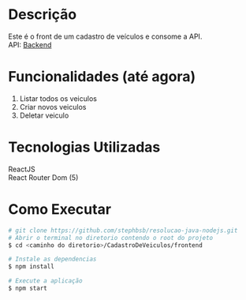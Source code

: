 # Descrição

Este é o front de um cadastro de veículos e consome a API.</br>
API: <a href="https://github.com/stephbsb/resolucao-java-nodejs/tree/master/CadastroDeVeiculos/backend">Backend</a>

# Funcionalidades (até agora)

1. Listar todos os veiculos
2. Criar novos veiculos
3. Deletar veiculo

# Tecnologias Utilizadas

ReactJS </br>
React Router Dom (5) </br>

# Como Executar

```bash
# git clone https://github.com/stephbsb/resolucao-java-nodejs.git
# Abrir o terminal no diretorio contendo o root do projeto
$ cd <caminho do diretorio>/CadastroDeVeiculos/frontend

# Instale as dependencias
$ npm install

# Execute a aplicação
$ npm start

```
